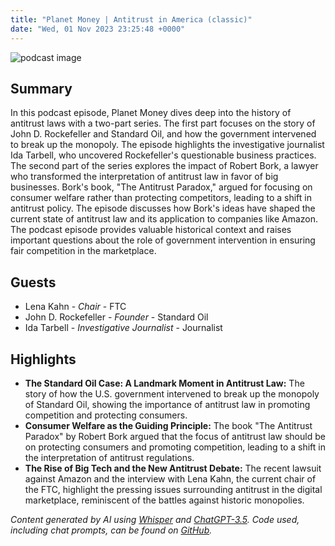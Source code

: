 ```yaml
---
title: "Planet Money | Antitrust in America (classic)"
date: "Wed, 01 Nov 2023 23:25:48 +0000"
---
```


![podcast image](https://media.npr.org/assets/img/2022/10/24/pm_new_tile_2022_sq-b4af5aab11c84cfae38eafa1db74a6da943d4e7f.jpg?s=1400&c=66&f=jpg)

## Summary

In this podcast episode, Planet Money dives deep into the history of antitrust laws with a two-part series. The first part focuses on the story of John D. Rockefeller and Standard Oil, and how the government intervened to break up the monopoly. The episode highlights the investigative journalist Ida Tarbell, who uncovered Rockefeller's questionable business practices. The second part of the series explores the impact of Robert Bork, a lawyer who transformed the interpretation of antitrust law in favor of big businesses. Bork's book, "The Antitrust Paradox," argued for focusing on consumer welfare rather than protecting competitors, leading to a shift in antitrust policy. The episode discusses how Bork's ideas have shaped the current state of antitrust law and its application to companies like Amazon. The podcast episode provides valuable historical context and raises important questions about the role of government intervention in ensuring fair competition in the marketplace.

## Guests

- Lena Kahn - _Chair_ - FTC
- John D. Rockefeller - _Founder_ - Standard Oil
- Ida Tarbell - _Investigative Journalist_ - Journalist

## Highlights

- **The Standard Oil Case: A Landmark Moment in Antitrust Law:** The story of how the U.S. government intervened to break up the monopoly of Standard Oil, showing the importance of antitrust law in promoting competition and protecting consumers.
- **Consumer Welfare as the Guiding Principle:** The book "The Antitrust Paradox" by Robert Bork argued that the focus of antitrust law should be on protecting consumers and promoting competition, leading to a shift in the interpretation of antitrust regulations.
- **The Rise of Big Tech and the New Antitrust Debate:** The recent lawsuit against Amazon and the interview with Lena Kahn, the current chair of the FTC, highlight the pressing issues surrounding antitrust in the digital marketplace, reminiscent of the battles against historic monopolies.

_Content generated by AI using [Whisper](https://openai.com/research/whisper) and [ChatGPT-3.5](https://openai.com/blog/chatgpt). Code used, including chat prompts, can be found on [GitHub](https://github.com/dustinbrownman/podcast-parser/blob/main/app/functions.py)._
